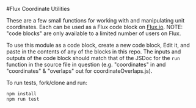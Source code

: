 #Flux Coordinate Utilities

These are a few small functions for working with and manipulating unit
coordinates. Each can be used as a Flux code block on
[Flux.io](https://flux.io). NOTE: "code blocks" are only available to a limited
number of users on Flux.

To use this module as a code block, create a new code block, Edit it, and paste
in the contents of any of the blocks in this repo. The inputs and outputs of the
code block should match that of the JSDoc for the `run` function in the source
file in question (e.g. "coordinates" in and "coordinates" & "overlaps" out for
coordinateOverlaps.js).

To run tests, fork/clone and run:
```
npm install
npm run test
```
